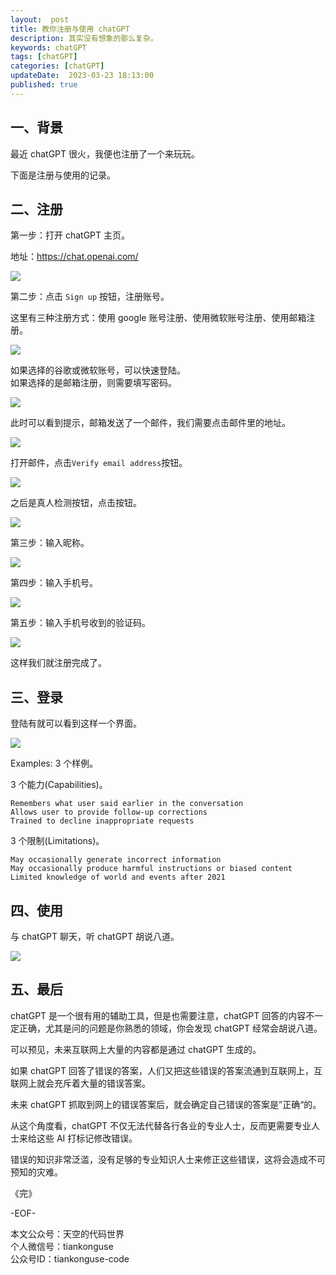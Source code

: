 ```yaml
---   
layout:  post  
title: 教你注册与使用 chatGPT  
description: 其实没有想象的那么复杂。 
keywords: chatGPT  
tags: [chatGPT]    
categories: [chatGPT]  
updateDate:  2023-03-23 18:13:00  
published: true  
---  
```



## 一、背景  


最近 chatGPT 很火，我便也注册了一个来玩玩。  


下面是注册与使用的记录。  


## 二、注册  


第一步：打开 chatGPT 主页。  


地址：https://chat.openai.com/  


![](https://res2023.tiankonguse.com/images/2023/03/23/001.png)


第二步：点击 `Sign up` 按钮，注册账号。  


这里有三种注册方式：使用 google 账号注册、使用微软账号注册、使用邮箱注册。   


![](https://res2023.tiankonguse.com/images/2023/03/23/002.png)

 
如果选择的谷歌或微软账号，可以快速登陆。  
如果选择的是邮箱注册，则需要填写密码。  


![](https://res2023.tiankonguse.com/images/2023/03/23/003.png)


此时可以看到提示，邮箱发送了一个邮件，我们需要点击邮件里的地址。  


![](https://res2023.tiankonguse.com/images/2023/03/23/004.png)


打开邮件，点击`Verify email address`按钮。  



![](https://res2023.tiankonguse.com/images/2023/03/23/005.png)


之后是真人检测按钮，点击按钮。  


![](https://res2023.tiankonguse.com/images/2023/03/23/006.png)



第三步：输入昵称。  


![](https://res2023.tiankonguse.com/images/2023/03/23/007.png)


第四步：输入手机号。   


![](https://res2023.tiankonguse.com/images/2023/03/23/008.png)


第五步：输入手机号收到的验证码。  


![](https://res2023.tiankonguse.com/images/2023/03/23/009.png)


这样我们就注册完成了。  


## 三、登录  


登陆有就可以看到这样一个界面。  


![](https://res2023.tiankonguse.com/images/2023/03/23/010.png)


Examples: 3 个样例。  


3 个能力(Capabilities)。   


```
Remembers what user said earlier in the conversation
Allows user to provide follow-up corrections
Trained to decline inappropriate requests
```

3 个限制(Limitations)。  


```
May occasionally generate incorrect information  
May occasionally produce harmful instructions or biased content
Limited knowledge of world and events after 2021
```


## 四、使用  


与 chatGPT 聊天，听 chatGPT 胡说八道。  


![](https://res2023.tiankonguse.com/images/2023/03/23/010.png)


## 五、最后  


chatGPT 是一个很有用的辅助工具，但是也需要注意，chatGPT 回答的内容不一定正确，尤其是问的问题是你熟悉的领域，你会发现 chatGPT 经常会胡说八道。  


可以预见，未来互联网上大量的内容都是通过 chatGPT 生成的。  


如果 chatGPT 回答了错误的答案，人们又把这些错误的答案流通到互联网上，互联网上就会充斥着大量的错误答案。  


未来 chatGPT 抓取到网上的错误答案后，就会确定自己错误的答案是”正确“的。  



从这个角度看，chatGPT 不仅无法代替各行各业的专业人士，反而更需要专业人士来给这些 AI 打标记修改错误。  


错误的知识非常泛滥，没有足够的专业知识人士来修正这些错误，这将会造成不可预知的灾难。  


《完》  


-EOF-  



本文公众号：天空的代码世界  
个人微信号：tiankonguse  
公众号ID：tiankonguse-code  
  

